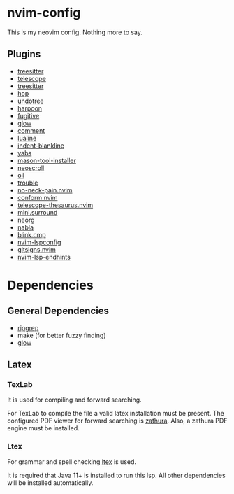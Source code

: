 # nvim-config
This is my neovim config. Nothing more to say.

## Plugins
* [treesitter](https://github.com/nvim-treesitter/nvim-treesitter)
* [telescope](https://github.com/nvim-telescope/telescope.nvim)
* [treesitter](https://github.com/nvim-treesitter/nvim-treesitter)  
* [hop](https://github.com/phaazon/hop.nvim)
* [undotree](https://github.com/mbbill/undotree)
* [harpoon](https://github.com/ThePrimeagen/harpoon)
* [fugitive](https://github.com/tpope/vim-fugitive) 
* [glow](https://github.com/ellisonleao/glow.nvim)
* [comment](https://github.com/terrortylor/nvim-comment)
* [lualine](https://github.com/nvim-lualine/lualine.nvim)
* [indent-blankline](https://github.com/lukas-reineke/indent-blankline.nvim)
* [yabs](https://github.com/pianocomposer321/yabs.nvim)
* [mason-tool-installer](https://github.com/WhoIsSethDaniel/mason-tool-installer.nvim)
* [neoscroll](https://github.com/karb94/neoscroll.nvim)
* [oil](https://github.com/stevearc/oil.nvim)
* [trouble](https://github.com/folke/trouble.nvim)
* [no-neck-pain.nvim](https://github.com/shortcuts/no-neck-pain.nvim)
* [conform.nvim](https://github.com/stevearc/conform.nvim)
* [telescope-thesaurus.nvim](https://github.com/rafi/telescope-thesaurus.nvim)
* [mini.surround](https://github.com/echasnovski/mini.surround)
* [neorg](https://github.com/nvim-neorg/neorg)
* [nabla](https://github.com/jbyuki/nabla.nvim)
* [blink.cmp](https://github.com/Saghen/blink.cmp)
* [nvim-lspconfig](https://github.com/neovim/nvim-lspconfig)
* [gitsigns.nvim](https://github.com/lewis6991/gitsigns.nvim)
* [nvim-lsp-endhints](https://github.com/chrisgrieser/nvim-lsp-endhints)

# Dependencies 
## General Dependencies 
* [ripgrep](https://github.com/BurntSushi/ripgrep)
* make (for better fuzzy finding)
* [glow](https://github.com/charmbracelet/glow)

## Latex
### TexLab
It is used for compiling and forward searching.

For TexLab to compile the file a valid latex installation must be present.
The configured PDF viewer for forward searching is [zathura](https://github.com/pwmt/zathura).
Also, a zathura PDF engine must be installed. 

### Ltex
For grammar and spell checking [ltex](https://github.com/vigoux/ltex-ls.nvim) is used.

It is required that Java 11+ is installed to run this lsp.
All other dependencies will be installed automatically.
